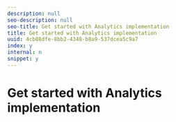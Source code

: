 ```yaml
---
description: null
seo-description: null
seo-title: Get started with Analytics implementation
title: Get started with Analytics implementation
uuid: 4cb88dfe-8bb2-4348-b8a9-537dcea5c9a7
index: y
internal: n
snippet: y
---
```


# Get started with Analytics implementation


